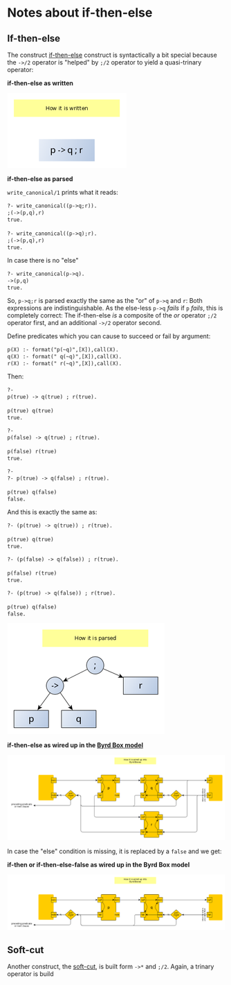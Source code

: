 # Notes about if-then-else

## If-then-else

The construct [if-then-else](https://eu.swi-prolog.org/pldoc/doc_for?object=(-%3E)/2) construct is syntactically a bit special 
because the `->/2` operator is "helped" by `;/2` operator to yield a quasi-trinary operator:

**if-then-else as written**

![if-then-else as written](pics/if_then_else_as_written.png)

**if-then-else as parsed**

`write_canonical/1` prints what it reads:

```
?- write_canonical((p->q;r)).
;(->(p,q),r)
true.

?- write_canonical((p->q);r).
;(->(p,q),r)
true.
```

In case there is no "else"

```
?- write_canonical(p->q).
->(p,q)
true.
```

So, `p->q;r` is parsed exactly the same as the "or" of `p->q` and `r`: Both expressions are indistinguishable.
As the else-less `p->q` _fails_ if `p` _fails_, this is completely correct: The if-then-else _is_ a composite of the _or_ operator `;/2` 
operator first, and an additional `->/2` operator second.

Define predicates which you can cause to succeed or fail by argument:

```
p(X) :- format("p(~q)",[X]),call(X).
q(X) :- format(" q(~q)",[X]),call(X).
r(X) :- format(" r(~q)",[X]),call(X).

```

Then:

```
?- 
p(true) -> q(true) ; r(true).

p(true) q(true)
true.
```

```
?- 
p(false) -> q(true) ; r(true).

p(false) r(true)
true.
```

```
?- 
?- p(true) -> q(false) ; r(true).

p(true) q(false)
false.
```

And this is exactly the same as:

```
?- (p(true) -> q(true)) ; r(true).

p(true) q(true)
true.
```

```
?- (p(false) -> q(false)) ; r(true).

p(false) r(true)
true.
```

```
?- (p(true) -> q(false)) ; r(true).

p(true) q(false)
false.
```

![if-then-else as parsed](pics/if_then_else_as_parsed.png)


**if-then-else as wired up in the [Byrd Box model](../other_notes/about_byrd_box_model)**

![if-then-else as wired up in the byrd box model](pics/if_then_else_as_wired_up_in_the_byrd_box_model.png)

In case the "else" condition is missing, it is replaced by a `false` and we get:

**if-then or if-then-else-false as wired up in the Byrd Box model**

![if-then-else-false wired up in the byrd box model](pics/if_then_as_wired_up_in_the_byrd_box_model.png)

## Soft-cut

Another construct, the [soft-cut](https://eu.swi-prolog.org/pldoc/doc_for?object=(*-%3E)/2), is built form `->*` and `;/2`.
Again, a trinary operator is build 



